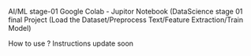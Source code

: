 AI/ML stage-01
Google Colab - Jupitor Notebook
(DataScience stage 01 final Project (Load the Dataset/Preprocess Text/Feature Extraction/Train Model)

How to use ?
   Instructions update soon
